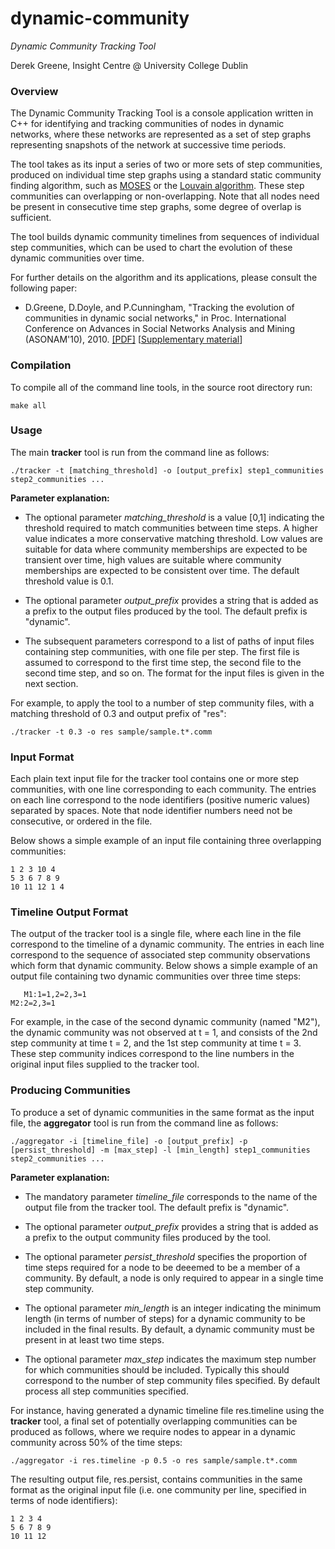dynamic-community
=================

_Dynamic Community Tracking Tool_
Derek Greene, Insight Centre @ University College Dublin
### Overview

The Dynamic Community Tracking Tool is a console application written in C++ for identifying and tracking communities of nodes in dynamic networks, where these networks are represented as a set of step graphs representing snapshots of the network at successive time periods.
The tool takes as its input a series of two or more sets of step communities, produced on individual time step graphs using a standard static community finding algorithm, such as [MOSES](https://sites.google.com/site/aaronmcdaid/moses) or the [Louvain algorithm](http://sites.google.com/site/findcommunities). These step communities can overlapping or non-overlapping. Note that all nodes need be present in consecutive time step graphs, some degree of overlap is sufficient.
The tool builds dynamic community timelines from sequences of individual step communities, which can be used to chart the evolution of these dynamic communities over time.
For further details on the algorithm and its applications, please consult the following paper:
- D.Greene, D.Doyle, and P.Cunningham, "Tracking the evolution of communities in dynamic social networks," in Proc. International Conference on Advances in Social Networks Analysis and Mining (ASONAM'10), 2010. [[PDF]](http://mlg.ucd.ie/files/publications/greene10tracking.pdf) [[Supplementary material](http://mlg.ucd.ie/dynamic/)]

### Compilation 

To compile all of the command line tools, in the source root directory run:

	make all

### Usage

The main **tracker** tool is run from the command line as follows:

	./tracker -t [matching_threshold] -o [output_prefix] step1_communities step2_communities ...

**Parameter explanation:**

- The optional parameter *matching_threshold* is a value [0,1] indicating the threshold required to match communities between time steps. A higher value indicates a more conservative matching threshold. Low values are suitable for data where community memberships are expected to be transient over time, high values are suitable where community memberships are expected to be consistent over time. The default threshold value is 0.1.
- The optional parameter *output_prefix* provides a string that is added as a prefix to the output files produced by the tool. The default prefix is "dynamic".
- The subsequent parameters correspond to a list of paths of input files containing step communities, with one file per step. The first file is assumed to correspond to the first time step, the second file to the second time step, and so on. The format for the input files is given in the next section.
For example, to apply the tool to a number of step community files, with a matching threshold of 0.3 and output prefix of "res":
	./tracker -t 0.3 -o res sample/sample.t*.comm
### Input Format
Each plain text input file for the tracker tool contains one or more step communities, with one line corresponding to each community. The entries on each line correspond to the node identifiers (positive numeric values) separated by spaces. Note that node identifier numbers need not be consecutive, or ordered in the file.Below shows a simple example of an input file containing three overlapping communities:	1 2 3 10 4 
	5 3 6 7 8 9
	10 11 12 1 4### Timeline Output FormatThe output of the tracker tool is a single file, where each line in the file correspond to the timeline of a dynamic community. The entries in each line correspond to the sequence of associated step community observations which form that dynamic community.Below shows a simple example of an output file containing two dynamic communities over three time steps:
	￼￼￼M1:1=1,2=2,3=1
	M2:2=2,3=1
For example, in the case of the second dynamic community (named "M2"), the dynamic community was not observed at t = 1, and consists of the 2nd step community at time t = 2, and the 1st step community at time t = 3. These step community indices correspond to the line numbers in the original input files supplied to the tracker tool.
### Producing Communities
To produce a set of dynamic communities in the same format as the input file, the **aggregator** tool is run from the command line as follows:
	./aggregator -i [timeline_file] -o [output_prefix] -p [persist_threshold] -m [max_step] -l [min_length] step1_communities step2_communities ...**Parameter explanation:**

- The mandatory parameter *timeline_file* corresponds to the name of the output file from the tracker tool. The default prefix is "dynamic".
- The optional parameter *output_prefix* provides a string that is added as a prefix to the output community files produced by the tool.

- The optional parameter *persist_threshold* specifies the proportion of time steps required for a node to be deeemed to be a member of a community. By default, a node is only required to appear in a single time step community. 

- The optional parameter *min_length* is an integer indicating the minimum length (in terms of number of steps) for a dynamic community to be included in the final results. By default, a dynamic community must be present in at least two time steps.
- The optional parameter *max_step* indicates the maximum step number for which communities should be included. Typically this should correspond to the number of step community files specified. By default process all step communities specified.
For instance, having generated a dynamic timeline file res.timeline using the **tracker** tool, a final set of potentially overlapping communities can be produced as follows, where we require nodes to appear in a dynamic community across 50% of the time steps:
	./aggregator -i res.timeline -p 0.5 -o res sample/sample.t*.comm

The resulting output file, res.persist, contains communities in the same format as the original input file (i.e. one community per line, specified in terms of node identifiers):

	1 2 3 4
	5 6 7 8 9
	10 11 12
	
